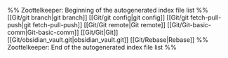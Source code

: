 %% Zoottelkeeper: Beginning of the autogenerated index file list  %%
 [[Git/git branch|git branch]]
 [[Git/git config|git config]]
 [[Git/git fetch-pull-push|git fetch-pull-push]]
 [[Git/Git remote|Git remote]]
 [[Git/Git-basic-comm|Git-basic-comm]]
 [[Git/Git|Git]]
 [[Git/obsidian_vault.git|obsidian_vault.git]]
 [[Git/Rebase|Rebase]]
%% Zoottelkeeper: End of the autogenerated index file list  %%
